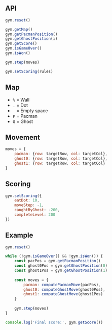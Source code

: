 ## API

```javascript
gym.reset()

gym.getMap()
gym.getPacmanPosition()
gym.getGhostPosition(i)
gym.getScore()
gym.isGameOver()
gym.isWon()

gym.step(moves)

gym.setScoring(rules)
```

## Map
- `%` = Wall
- `.` = Dot
- ` ` = Empty space
- `P` = Pacman
- `G` = Ghost

## Movement

```javascript
moves = {
    pacman: {row: targetRow, col: targetCol},
    ghost0: {row: targetRow, col: targetCol},
    ghost1: {row: targetRow, col: targetCol}
}
```

## Scoring

```javascript
gym.setScoring({
    eatDot: 10,
    moveStep: -1,
    caughtByGhost: -200,
    completeLevel: 200
})
```

## Example

```javascript
gym.reset()

while (!gym.isGameOver() && !gym.isWon()) {
    const pacPos = gym.getPacmanPosition()
    const ghost0Pos = gym.getGhostPosition(0)
    const ghost1Pos = gym.getGhostPosition(1)
    
    const moves = {
        pacman: computePacmanMove(pacPos),
        ghost0: computeGhostMove(ghost0Pos),
        ghost1: computeGhostMove(ghost1Pos)
    }
    
    gym.step(moves)
}

console.log('Final score:', gym.getScore())
```